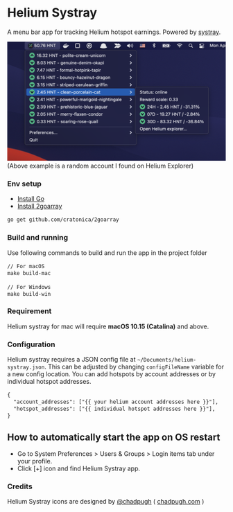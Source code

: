 # Helium Systray
A menu bar app for tracking Helium hotspot earnings. Powered by [systray](https://github.com/getlantern/systray).

![app preview](assets/app.png?raw=true)
(Above example is a random account I found on Helium Explorer)

### Env setup
- [Install Go](https://golang.org/doc/install)
- [Install 2goarray](https://github.com/cratonica/2goarray)
```sh
go get github.com/cratonica/2goarray
```

### Build and running
Use following  commands to build and run the app in the project folder

```
// For macOS
make build-mac

// For Windows
make build-win
```

### Requirement
Helium systray for mac will require **macOS 10.15 (Catalina)** and above.

### Configuration
Helium systray requires a JSON config file at `~/Documents/helium-systray.json`. This can be adjusted by changing `configFileName` variable for a new config location. You can add hotspots by account addresses or by individual hotspot addresses.

```
{
  "account_addresses": ["{{ your helium account addresses here }}"],
  "hotspot_addresses": ["{{ individual hotspot addresses here }}"],
}
```

## How to automatically start the app on OS restart
* Go to System Preferences > Users & Groups > Login items tab under your profile.
* Click [+] icon and find Helium Systray app.

### Credits
Helium Systray icons are designed by [@chadpugh](https://github.com/chadpugh) ( [chadpugh.com](http://chadpugh.com) )
